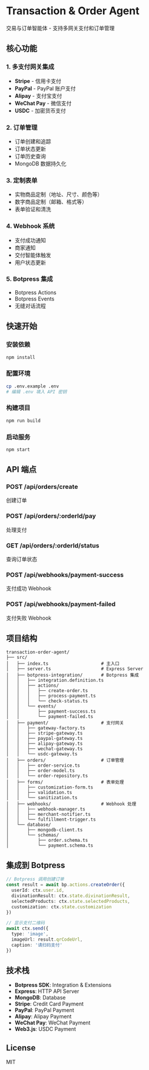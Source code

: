 # Transaction & Order Agent

交易与订单智能体 - 支持多网关支付和订单管理

## 核心功能

### 1. 多支付网关集成
- **Stripe** - 信用卡支付
- **PayPal** - PayPal 账户支付
- **Alipay** - 支付宝支付
- **WeChat Pay** - 微信支付
- **USDC** - 加密货币支付

### 2. 订单管理
- 订单创建和追踪
- 订单状态更新
- 订单历史查询
- MongoDB 数据持久化

### 3. 定制表单
- 实物商品定制（地址、尺寸、颜色等）
- 数字商品定制（邮箱、格式等）
- 表单验证和清洗

### 4. Webhook 系统
- 支付成功通知
- 商家通知
- 交付智能体触发
- 用户状态更新

### 5. Botpress 集成
- Botpress Actions
- Botpress Events
- 无缝对话流程

## 快速开始

### 安装依赖
```bash
npm install
```

### 配置环境
```bash
cp .env.example .env
# 编辑 .env 填入 API 密钥
```

### 构建项目
```bash
npm run build
```

### 启动服务
```bash
npm start
```

## API 端点

### POST /api/orders/create
创建订单

### POST /api/orders/:orderId/pay
处理支付

### GET /api/orders/:orderId/status
查询订单状态

### POST /api/webhooks/payment-success
支付成功 Webhook

### POST /api/webhooks/payment-failed
支付失败 Webhook

## 项目结构

```
transaction-order-agent/
├── src/
│   ├── index.ts                    # 主入口
│   ├── server.ts                   # Express Server
│   ├── botpress-integration/       # Botpress 集成
│   │   ├── integration.definition.ts
│   │   ├── actions/
│   │   │   ├── create-order.ts
│   │   │   ├── process-payment.ts
│   │   │   └── check-status.ts
│   │   └── events/
│   │       ├── payment-success.ts
│   │       └── payment-failed.ts
│   ├── payment/                    # 支付网关
│   │   ├── gateway-factory.ts
│   │   ├── stripe-gateway.ts
│   │   ├── paypal-gateway.ts
│   │   ├── alipay-gateway.ts
│   │   ├── wechat-gateway.ts
│   │   └── usdc-gateway.ts
│   ├── orders/                     # 订单管理
│   │   ├── order-service.ts
│   │   ├── order-model.ts
│   │   └── order-repository.ts
│   ├── forms/                      # 表单处理
│   │   ├── customization-form.ts
│   │   ├── validation.ts
│   │   └── sanitization.ts
│   ├── webhooks/                   # Webhook 处理
│   │   ├── webhook-manager.ts
│   │   ├── merchant-notifier.ts
│   │   └── fulfillment-trigger.ts
│   └── database/
│       ├── mongodb-client.ts
│       └── schemas/
│           ├── order.schema.ts
│           └── payment.schema.ts
```

## 集成到 Botpress

```typescript
// Botpress 调用创建订单
const result = await bp.actions.createOrder({
  userId: ctx.user.id,
  divinationResult: ctx.state.divinationResult,
  selectedProducts: ctx.state.selectedProducts,
  customization: ctx.state.customization
})

// 显示支付二维码
await ctx.send({
  type: 'image',
  imageUrl: result.qrCodeUrl,
  caption: '请扫码支付'
})
```

## 技术栈

- **Botpress SDK**: Integration & Extensions
- **Express**: HTTP API Server
- **MongoDB**: Database
- **Stripe**: Credit Card Payment
- **PayPal**: PayPal Payment
- **Alipay**: Alipay Payment
- **WeChat Pay**: WeChat Payment
- **Web3.js**: USDC Payment

## License

MIT

